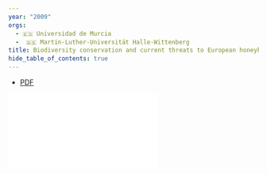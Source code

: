 ```yaml
---
year: "2009"
orgs:
  - 🇪🇸 Universidad de Murcia
  -  🇩🇪 Martin-Luther-Universität Halle-Wittenberg
title: Biodiversity conservation and current threats to European honeybees
hide_table_of_contents: true
---
```

- [PDF](pdfs/Biodiversity,%20conservation%20and%20current%20threats%20to%20European%20honeybees.pdf)

![](pdfs/Biodiversity,%20conservation%20and%20current%20threats%20to%20European%20honeybees.pdf)